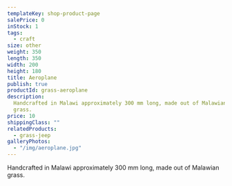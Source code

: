 ```yaml
---
templateKey: shop-product-page
salePrice: 0
inStock: 1
tags:
  - craft
size: other
weight: 350
length: 350
width: 200
height: 180
title: Aeroplane
publish: true
productId: grass-aeroplane
description:
  Handcrafted in Malawi approximately 300 mm long, made out of Malawian
  grass.
price: 10
shippingClass: ""
relatedProducts:
  - grass-jeep
galleryPhotos:
  - "/img/aeroplane.jpg"
---
```


Handcrafted in Malawi approximately 300 mm long, made out of Malawian grass.
